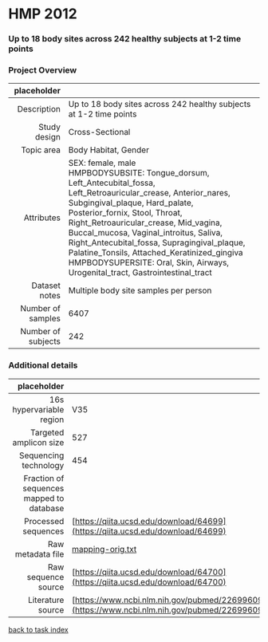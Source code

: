 # HMP 2012

### Up to 18 body sites across 242 healthy subjects at 1-2 time points

### Project Overview

|  placeholder   |             |
| -------------: |-------------|
| Description      | Up to 18 body sites across 242 healthy subjects at 1-2 time points |
| Study design | Cross-Sectional |
| Topic area | Body Habitat, Gender|
| Attributes | SEX: female, male<br/> HMPBODYSUBSITE: Tongue_dorsum, Left_Antecubital_fossa, Left_Retroauricular_crease, Anterior_nares, Subgingival_plaque, Hard_palate, Posterior_fornix, Stool, Throat, Right_Retroauricular_crease, Mid_vagina, Buccal_mucosa, Vaginal_introitus, Saliva, Right_Antecubital_fossa, Supragingival_plaque, Palatine_Tonsils, Attached_Keratinized_gingiva<br/> HMPBODYSUPERSITE: Oral, Skin, Airways, Urogenital_tract, Gastrointestinal_tract|
| Dataset notes | Multiple body site samples per person|
| Number of samples | 6407|
| Number of subjects | 242|

### Additional details

|  placeholder   |             |
| -------------: |-------------|
| 16s hypervariable region | V35 |
| Targeted amplicon size | 527 |
| Sequencing technology | 454 |
| Fraction of sequences mapped to database |  |
| Processed sequences | [https://qiita.ucsd.edu/download/64699](https://qiita.ucsd.edu/download/64699) |
| Raw metadata file | [mapping-orig.txt](./datasets/hmp/mapping-orig.txt) |
| Raw sequence source | [https://qiita.ucsd.edu/download/64700](https://qiita.ucsd.edu/download/64700) |
| Literature source | [https://www.ncbi.nlm.nih.gov/pubmed/22699609](https://www.ncbi.nlm.nih.gov/pubmed/22699609) |

[back to task index](../README.md)